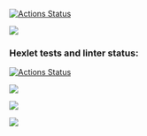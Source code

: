 [![Actions Status](https://github.com/egor187/python-project-lvl1/workflows/CI/badge.svg)](https://github.com/egor187/python-project-lvl1/actions)

<a href="https://codeclimate.com/github/codeclimate/codeclimate/maintainability"><img src="https://api.codeclimate.com/v1/badges/a99a88d28ad37a79dbf6/maintainability" /></a>

### Hexlet tests and linter status:
[![Actions Status](https://github.com/egor187/python-project-lvl1/workflows/hexlet-check/badge.svg)](https://github.com/egor187/python-project-lvl1/actions)


<a href="https://asciinema.org/a/zTYCum3w5vMPgAwncwKBgRwHI" target="_blank"><img src="https://asciinema.org/a/zTYCum3w5vMPgAwncwKBgRwHI.svg" /></a>


<a href="https://asciinema.org/a/dRnWQMBxVZO6oTlMsXucg7OS6" target="_blank"><img src="https://asciinema.org/a/dRnWQMBxVZO6oTlMsXucg7OS6.svg" /></a>


<a href="https://asciinema.org/a/1nwLAhjXpDmAQxoM45ZhaszF5" target="_blank"><img src="https://asciinema.org/a/1nwLAhjXpDmAQxoM45ZhaszF5.svg" /></a>
